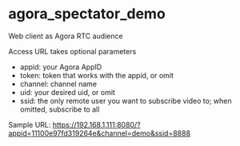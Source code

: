 # agora_spectator_demo
Web client as Agora RTC audience

Access URL takes optional parameters
- appid: your Agora AppID 
- token: token that works with the appid, or omit
- channel: channel name
- uid: your desired uid, or omit
- ssid: the only remote user you want to subscribe video to; when omitted, subscribe to all

Sample URL: 
https://192.168.1.111:8080/?appid=11100e97fd319264e&channel=demo&ssid=8888

